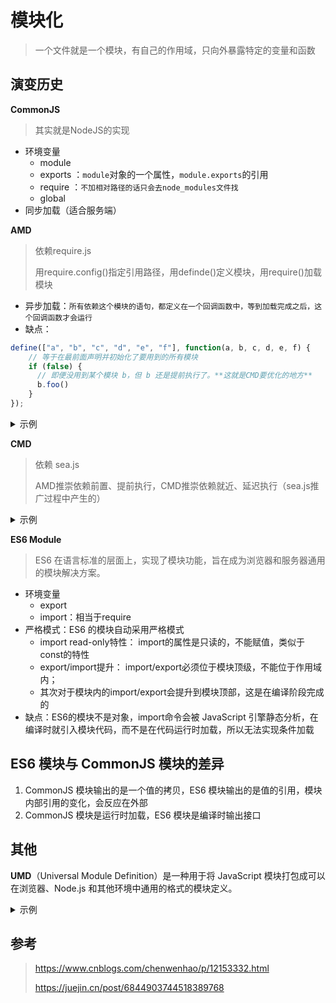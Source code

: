 # 模块化
>
> 一个文件就是一个模块，有自己的作用域，只向外暴露特定的变量和函数

## 演变历史

**CommonJS**
> 其实就是NodeJS的实现

- 环境变量
  - module
  - exports ：`module`对象的一个属性，`module.exports`的引用
  - require ：`不加相对路径的话只会去node_modules文件找`
  - global
- 同步加载（适合服务端）

**AMD**
> 依赖require.js
>
> 用require.config()指定引用路径，用definde()定义模块，用require()加载模块

- 异步加载：`所有依赖这个模块的语句，都定义在一个回调函数中，等到加载完成之后，这个回调函数才会运行`
- 缺点：

```js
define(["a", "b", "c", "d", "e", "f"], function(a, b, c, d, e, f) { 
    // 等于在最前面声明并初始化了要用到的所有模块
    if (false) {
      // 即便没用到某个模块 b，但 b 还是提前执行了。**这就是CMD要优化的地方**
      b.foo()
    } 
});
```
  
<details>
  <summary>示例</summary>
<pre>
```js
/** 网页中引入require.js及main.js **/
<\script src="js/require.js" data-main="js/main"></>
/** main.js 入口文件/主模块 **/
// 首先用config()指定各模块路径和引用名
require.config({
  baseUrl: "js/lib",
  paths: {
    "jquery": "jquery.min",  //实际路径为js/lib/jquermin.js
    "underscore": "underscore.min",
  }
});
// 执行基本操作
require(["jquery","underscore"],function($,_){
  // some code here
})
// 定义math.js模块
define(function () {
    var basicNum = 0;
    var add = function (x, y) {
        return x + y;
    };
    return {
        add: add,
        basicNum :basicNum
    };
})
// 定义一个依赖underscore.js的模块
define(['underscore'],function(_){
  var classify = function(list){
    _.countBy(list,function(num){
      return num > 30 ? 'old' : 'young';
    })
  };
  return {
    classify :classify
  };
}
// 引用模块，将模块放在[]内
require(['jquery', 'math'],function($, math){
  var sum = math.add(10,20);
  $("#sum").html(sum);
});
```

</pre>
</details>

**CMD**
> 依赖 sea.js
>
> AMD推崇依赖前置、提前执行，CMD推崇依赖就近、延迟执行（sea.js推广过程中产生的）

<details>
  <summary>示例</summary>
<pre>
```js
  /** CMD写法 **/
  define(function(require, exports, module) {
      var a = require('./a'); //在需要时申明
      a.doSomething();
      if (false) {
          var b = require('./b');
          b.doSomething();
      }
  });
  /** sea.js **/
  // 定义模块 math.js
  define(function(require, exports, module) {
      var $ = require('jquery.js');
      var add = function(a,b){
          return a+b;
      }
      exports.add = add;
  });
  // 加载模块
  seajs.use(['math.js'], function(math){
      var sum = math.add(1+2);
  });
```
</pre>
</details>

**ES6 Module**
> ES6 在语言标准的层面上，实现了模块功能，旨在成为浏览器和服务器通用的模块解决方案。

- 环境变量
  - export
  - import：相当于require
- 严格模式：ES6 的模块自动采用严格模式
  - import read-only特性： import的属性是只读的，不能赋值，类似于const的特性
  - export/import提升： import/export必须位于模块顶级，不能位于作用域内；
  - 其次对于模块内的import/export会提升到模块顶部，这是在编译阶段完成的
- 缺点：ES6的模块不是对象，import命令会被 JavaScript 引擎静态分析，在编译时就引入模块代码，而不是在代码运行时加载，所以无法实现条件加载

## ES6 模块与 CommonJS 模块的差异

1. CommonJS 模块输出的是一个值的拷贝，ES6 模块输出的是值的引用，模块内部引用的变化，会反应在外部
2. CommonJS 模块是运行时加载，ES6 模块是编译时输出接口

## 其他

**UMD**（Universal Module Definition）是一种用于将 JavaScript 模块打包成可以在浏览器、Node.js 和其他环境中通用的格式的模块定义。
<details>
  <summary>示例</summary>
<pre>
  (function (root, factory) {
    if (typeof define === 'function' &&   define.amd) {
      // AMD环境
      define(['react'], factory);
    } else if (typeof exports ===   'object' && typeof module === 'object') {
      // CommonJS环境（如Node.js）
      var React = require('react');
      module.exports = factory(React);
    } else {
      // 全局变量环境
      root.YourModule = factory(root.React);
    }
  }(typeof self !== 'undefined' ? self :  this, function (React) {
    // 这里写你的模块代码
  
    // 返回你的模块或组件
    return YourModule;
  }));

  上面的代码是一个自执行函数，它会根据模块加载器（比如 AMD 或 CommonJS）的可用性来决定如何导出模块。
在 AMD 环境中，使用define来导出模块，设置依赖项为react，并调用工厂函数来创建模块。
在 CommonJS 环境中，使用module.exports导出模块，并将依赖项react作为参数传递给工厂函数来创建模块。
在全局变量环境中，将模块绑定到全局对象上，这里假设 React 已经被全局变量window或global引入。
你可以将上述代码保存为一个单独的文件（例如your-module.js），然后可以在浏览器环境中通过script标签引入该文件，或在 Node.js 环境中使用require函数引入该模块。
UMD 模块定义允许你以一种通用的方式将模块作为依赖引入到不同的环境中，使你的代码更具灵活性和可重用性。

</pre>
</details>

## 参考
>
> <https://www.cnblogs.com/chenwenhao/p/12153332.html>
>
> <https://juejin.cn/post/6844903744518389768>
